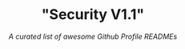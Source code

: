 <h1 align="center">"Security V1.1"</h1><div align="center">
<i>A curated list of awesome Github Profile READMEs</i>
